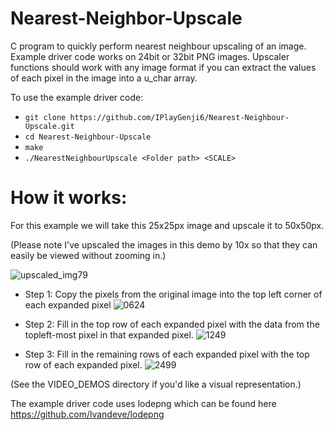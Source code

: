 # Nearest-Neighbor-Upscale
C program to quickly perform nearest neighbour upscaling of an image.
Example driver code works on 24bit or 32bit PNG images. Upscaler functions should work with any image format if you can extract the values of each pixel in the image into a u_char array.

To use the example driver code:
- `git clone https://github.com/IPlayGenji6/Nearest-Neighbour-Upscale.git`
- `cd Nearest-Neighbour-Upscale`
- `make`
- `./NearestNeighbourUpscale <Folder path> <SCALE>`

# How it works:
For this example we will take this 25x25px image and upscale it to 50x50px.

(Please note I've upscaled the images in this demo by 10x so that they can easily be viewed without zooming in.)

![upscaled_img79](https://user-images.githubusercontent.com/32819560/148020448-0e3c5614-9ea5-4781-9513-26995b7e70e5.png)

- Step 1: Copy the pixels from the original image into the top left corner of each expanded pixel
![0624](https://user-images.githubusercontent.com/32819560/148003124-f89114e3-4e99-43fb-ac90-34a429cb4c4d.png)

- Step 2: Fill in the top row of each expanded pixel with the data from the topleft-most pixel in that expanded pixel.
![1249](https://user-images.githubusercontent.com/32819560/148003211-6ee86265-4f49-4d19-b965-95dbbadea093.png)

- Step 3: Fill in the remaining rows of each expanded pixel with the top row of each expanded pixel.
![2499](https://user-images.githubusercontent.com/32819560/148003252-d34fb355-287f-4132-acbf-bd6db3b30cc0.png)

(See the VIDEO_DEMOS directory if you'd like a visual representation.)

The example driver code uses lodepng which can be found here https://github.com/lvandeve/lodepng

